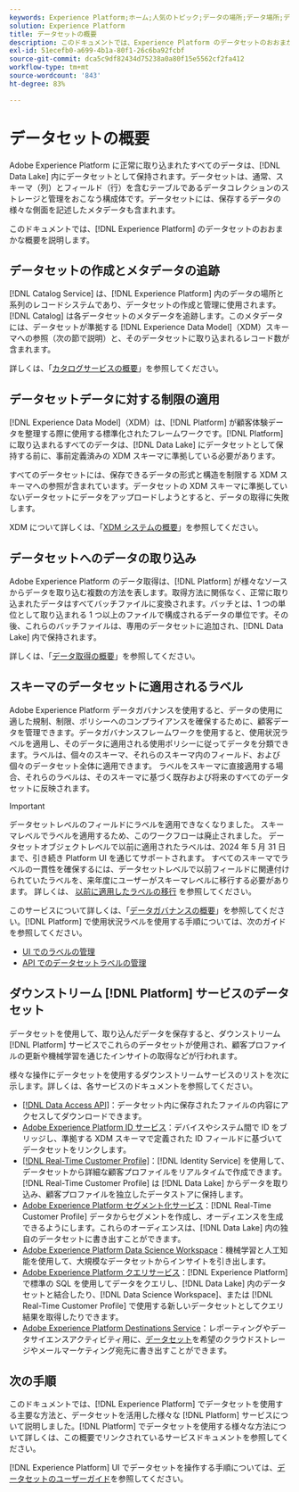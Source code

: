 ```yaml
---
keywords: Experience Platform;ホーム;人気のトピック;データの場所;データ場所;データ管理;データの管理;系列;系列;データ型;データの型;データのタイプ;データタイプ
solution: Experience Platform
title: データセットの概要
description: このドキュメントでは、Experience Platform のデータセットのおおまかな概要を説明します。
exl-id: 51ecefb0-a699-4b1a-80f1-26c6ba92fcbf
source-git-commit: dca5c9df82434d75238a0a80f15e5562cf2fa412
workflow-type: tm+mt
source-wordcount: '843'
ht-degree: 83%

---
```


# データセットの概要

Adobe Experience Platform に正常に取り込まれたすべてのデータは、[!DNL Data Lake] 内にデータセットとして保持されます。データセットは、通常、スキーマ（列）とフィールド（行）を含むテーブルであるデータコレクションのストレージと管理をおこなう構成体です。データセットには、保存するデータの様々な側面を記述したメタデータも含まれます。

このドキュメントでは、[!DNL Experience Platform] のデータセットのおおまかな概要を説明します。

## データセットの作成とメタデータの追跡

[!DNL Catalog Service] は、[!DNL Experience Platform] 内のデータの場所と系列のレコードシステムであり、データセットの作成と管理に使用されます。[!DNL Catalog] は各データセットのメタデータを追跡します。このメタデータには、データセットが準拠する [!DNL Experience Data Model]（XDM）スキーマへの参照（次の節で説明）と、そのデータセットに取り込まれるレコード数が含まれます。

詳しくは、「[カタログサービスの概要](../home.md)」を参照してください。

## データセットデータに対する制限の適用

[!DNL Experience Data Model]（XDM）は、[!DNL Platform] が顧客体験データを整理する際に使用する標準化されたフレームワークです。[!DNL Platform] に取り込まれるすべてのデータは、[!DNL Data Lake] にデータセットとして保持する前に、事前定義済みの XDM スキーマに準拠している必要があります。

すべてのデータセットには、保存できるデータの形式と構造を制限する XDM スキーマへの参照が含まれています。データセットの XDM スキーマに準拠していないデータセットにデータをアップロードしようとすると、データの取得に失敗します。

XDM について詳しくは、「[XDM システムの概要](../../xdm/home.md)」を参照してください。

## データセットへのデータの取り込み

Adobe Experience Platform のデータ取得は、[!DNL Platform] が様々なソースからデータを取り込む複数の方法を表します。取得方法に関係なく、正常に取り込まれたデータはすべてバッチファイルに変換されます。バッチとは、1 つの単位として取り込まれる 1 つ以上のファイルで構成されるデータの単位です。その後、これらのバッチファイルは、専用のデータセットに追加され、[!DNL Data Lake] 内で保持されます。

詳しくは、「[データ取得の概要](../../ingestion/home.md)」を参照してください。

## スキーマのデータセットに適用されるラベル

Adobe Experience Platform データガバナンスを使用すると、データの使用に適した規制、制限、ポリシーへのコンプライアンスを確保するために、顧客データを管理できます。データガバナンスフレームワークを使用すると、使用状況ラベルを適用し、そのデータに適用される使用ポリシーに従ってデータを分類できます。ラベルは、個々のスキーマ、それらのスキーマ内のフィールド、および個々のデータセット全体に適用できます。 ラベルをスキーマに直接適用する場合、それらのラベルは、そのスキーマに基づく既存および将来のすべてのデータセットに反映されます。

>[!IMPORTANT]
>
>データセットレベルのフィールドにラベルを適用できなくなりました。 スキーマレベルでラベルを適用するため、このワークフローは廃止されました。 データセットオブジェクトレベルで以前に適用されたラベルは、2024 年 5 月 31 日まで、引き続き Platform UI を通じてサポートされます。 すべてのスキーマでラベルの一貫性を確保するには、データセットレベルで以前フィールドに関連付けられていたラベルを、来年度にユーザーがスキーマレベルに移行する必要があります。 詳しくは、 [以前に適用したラベルの移行](../../data-governance/e2e.md#migrate-labels) を参照してください。

このサービスについて詳しくは、「[データガバナンスの概要](../../data-governance/home.md)」を参照してください。[!DNL Platform] で使用状況ラベルを使用する手順については、次のガイドを参照してください。

* [UI でのラベルの管理](../../data-governance/labels/user-guide.md)
* [API でのデータセットラベルの管理](../../data-governance/labels/dataset-api.md)

## ダウンストリーム [!DNL Platform] サービスのデータセット

データセットを使用して、取り込んだデータを保存すると、ダウンストリーム [!DNL Platform] サービスでこれらのデータセットが使用され、顧客プロファイルの更新や機械学習を通じたインサイトの取得などが行われます。

様々な操作にデータセットを使用するダウンストリームサービスのリストを次に示します。詳しくは、各サービスのドキュメントを参照してください。

* [[!DNL Data Access API]](../../data-access/home.md)：データセット内に保存されたファイルの内容にアクセスしてダウンロードできます。
* [Adobe Experience Platform ID サービス](../../identity-service/home.md)：デバイスやシステム間で ID をブリッジし、準拠する XDM スキーマで定義された ID フィールドに基づいてデータセットをリンクします。
* [[!DNL Real-Time Customer Profile]](../../profile/home.md)：[!DNL Identity Service] を使用して、データセットから詳細な顧客プロファイルをリアルタイムで作成できます。[!DNL Real-Time Customer Profile] は [!DNL Data Lake] からデータを取り込み、顧客プロファイルを独立したデータストアに保持します。
* [Adobe Experience Platform セグメント化サービス](../../segmentation/home.md)：[!DNL Real-Time Customer Profile] データからセグメントを作成し、オーディエンスを生成できるようにします。これらのオーディエンスは、[!DNL Data Lake] 内の独自のデータセットに書き出すことができます。
* [Adobe Experience Platform Data Science Workspace](../../data-science-workspace/home.md)：機械学習と人工知能を使用して、大規模なデータセットからインサイトを引き出します。
* [Adobe Experience Platform クエリサービス](../../query-service/home.md)：[!DNL Experience Platform] で標準の SQL を使用してデータをクエリし、[!DNL Data Lake] 内のデータセットと結合したり、[!DNL Data Science Workspace]、または [!DNL Real-Time Customer Profile] で使用する新しいデータセットとしてクエリ結果を取得したりできます。
* [Adobe Experience Platform Destinations Service](../../destinations/home.md)：レポーティングやデータサイエンスアクティビティ用に、[データセット](/help/destinations/ui/export-datasets.md)を希望のクラウドストレージやメールマーケティング宛先に書き出すことができます。

## 次の手順

このドキュメントでは、[!DNL Experience Platform] でデータセットを使用する主要な方法と、データセットを活用した様々な [!DNL Platform] サービスについて説明しました。[!DNL Platform] でデータセットを使用する様々な方法について詳しくは、この概要でリンクされているサービスドキュメントを参照してください。

[!DNL Experience Platform] UI でデータセットを操作する手順については、[データセットのユーザーガイド](user-guide.md)を参照してください。
